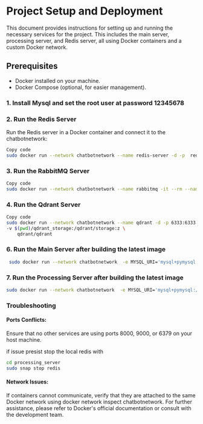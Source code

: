 # Project Setup and Deployment

This document provides instructions for setting up and running the necessary services for the project. This includes the main server, processing server, and Redis server, all using Docker containers and a custom Docker network.

## Prerequisites

- Docker installed on your machine.
- Docker Compose (optional, for easier management).

### 1. Install Mysql and set the root user at password 12345678

### 2. Run the Redis Server

Run the Redis server in a Docker container and connect it to the chatbotnetwork:

```bash
Copy code
sudo docker run --network chatbotnetwork --name redis-server -d -p  redis:latest
```

### 3. Run the RabbitMQ Server

```bash
Copy code
sudo docker run --network chatbotnetwork --name rabbitmq -it --rm --name rabbitmq -d -p 5672:5672 -p 15672:15672 rabbitmq:3.13-management
```

### 4. Run the Qdrant Server

```bash
Copy code
sudo docker run --network chatbotnetwork --name qdrant -d -p 6333:6333 -p 6334:6334 \
-v $(pwd)/qdrant_storage:/qdrant/storage:z \
    qdrant/qdrant
```

### 6. Run the Main Server after building the latest image

```bash
 sudo docker run --network chatbotnetwork  -e MYSQL_URI='mysql+pymysql://<user>:<password>@<your Ip>:3306/chatbotserver' -e OPENAI_API_KEY='' -e LANGCHAIN_API_KEY='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' -e DEEP_INFRA_API_KEY='' -e REDIS_URL='redis://redis-server:6379/0' -p 8000:8000 chatbotmain

```

### 7. Run the Processing Server after building the latest image

```bash
sudo docker run --network chatbotnetwork  -e MYSQL_URI='mysql+pymysql://<user>:<password>@<your Ip>:3306/chatbotserver' -e OPENAI_API_KEY='' -e MAILJET_API_KEY='b206a37878213791ca36f654de1a5ee4' -e MAILJET_SECRET_KEY='0186662647f8ca1a38953139ce28ff3a' -e SENDER='shivam.pandey@jellyfishtechnologies.com' -p 9000:9000 chatbotprocess

```

### Troubleshooting

#### Ports Conflicts:

Ensure that no other services are using ports 8000, 9000, or 6379 on your host machine.

if issue presist stop the local redis with

```bash
cd processing_server
sudo snap stop redis

```

#### Network Issues:

If containers cannot communicate, verify that they are attached to the same Docker network using docker network inspect chatbotnetwork.
For further assistance, please refer to Docker's official documentation or consult with the development team.
